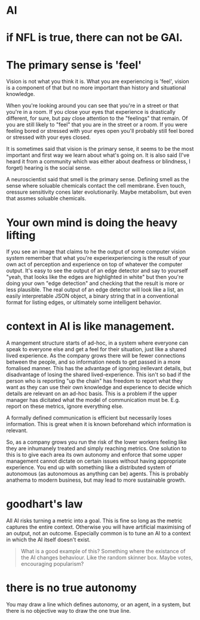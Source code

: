 # AI
# if NFL is true, there can not be GAI.

# The primary sense is 'feel'

Vision is not what you think it is. What you are experiencing is 'feel', vision is a component of that but no more important than history and situational knowledge.

When you're looking around you can see that you're in a street or that you're in a room. If you close your eyes that experience is drastically different, for sure, but pay close attention to the "feelings" that remain. Of you are still likely to "feel" that you are in the street or a room. If you were feeling bored or stressed with your eyes open you'll probably still feel bored or stressed with your eyes closed.

It is sometimes said that vision is the primary sense, it seems to be the most important and first way we learn about what's going on. It is also said (I've heard it from a community which was either about deafness or blindness, I forget) hearing is the social sense.

A neuroscientist said that smell is the primary sense. Defining smell as the sense where soluable chemicals contact the cell membrane. Even touch, oressure sensitivity cones later evolutionarily. Maybe metabolism, but even that assmes soluable chemicals.

# Your own mind is doing the heavy lifting

If you see an image that claims to he the output of some computer vision system remember that what you're experiexperiencing is the result of your own act of perception and experience on top of whatever the computer output.
It's easy to see the output of an edge detector and say to yourself "yeah, that looks like the edges are highlighted in white" but then you're doing your own "edge detection" and checking that the result is more or less plausible.
The real output of an edge detector will look like a list, an easily interpretable JSON object, a binary string that in a conventional format for listing edges, or ultimately some intelligent behavior.

# context in AI is like management.

A mangement structure starts of ad-hoc, in a system where everyone can speak to everyone else and get a feel for their situation, just like a shared lived experience.
As the company grows there will be fewer connections between the people, and so information needs to get passed in a more fomalised manner.
This has the advantage of ignoring irellevant details, but disadvantage of losing the shared lived-experience.
This isn't so bad if the person who is reporting "up the chain" has freedom to report what they want as they can use their own knowledge and experience to decide which details are relevant on an ad-hoc basis.
This is a problem if the upper manager has dicitated what the model of communication must be. E.g. report on these metrics, ignore everything else.

A formally defined communication is efficient but necessarily loses information. This is great when it is known beforehand which information is relevant.

So, as a company grows you run the risk of the lower workers feeling like they are inhumanely treated and simply reaching metrics.
One solution to this is to give each area its own autonomy and enforce that some upper management cannot dictate on certain issues without having appropriate experience.
You end up with something like a distributed system of autonomous (as autonomous as anything can be) agents.
This is probably anathema to modern business, but may lead to more sustainable growth.

# goodhart's law

All AI risks turning a metric into a goal.
This is fine so long as the metric captures the entire context.
Otherwise you will have artificial maximising of an output, not an outcome.
Especially common is to tune an AI to a context in which the AI itself doesn't exist.
> What is a good example of this? 
> Something where the existance of the AI changes behaviour. Like the random skinner box.
> Maybe votes, encouraging popularism?

# there is no true autonomy

You may draw a line which defines autonomy, or an agent, in a system, but there is no objective way to draw the one true line.
